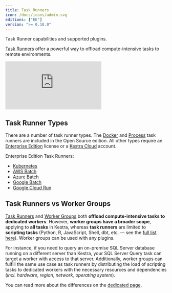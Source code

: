 ```yaml
---
title: Task Runners
icon: /docs/icons/admin.svg
editions: ["EE"]
version: ">= 0.18.0"
---
```


Task Runner capabilities and supported plugins.

[Task Runners](../task-runners/index.md) offer a powerful way to offload compute-intensive tasks to remote environments.

<div class="video-container">
  <iframe src="https://www.youtube.com/embed/edYa8WAMAdQ?si=WiXpLNPOwk3mekwh" title="YouTube video player" frameborder="0" allow="accelerometer; autoplay; clipboard-write; encrypted-media; gyroscope; picture-in-picture; web-share" referrerpolicy="strict-origin-when-cross-origin" allowfullscreen></iframe>
</div>

## Task Runner Types

There are a number of task runner types. The [Docker](../../task-runners/04.types/02.docker-task-runner.md) and [Process](../../task-runners/04.types/01.process-task-runner.md) task runners are included in the Open Source edition. All other types require an [Enterprise Edition](./index.md) license or a [Kestra Cloud](/cloud) account.

Enterprise Edition Task Runners:
- [Kubernetes](../task-runners/04.types/03.kubernetes-task-runner.md)
- [AWS Batch](../task-runners/04.types/04.aws-batch-task-runner.md)
- [Azure Batch](../task-runners/04.types/05.azure-batch-task-runner.md)
- [Google Batch](../task-runners/04.types/06.google-batch-task-runner.md)
- [Google Cloud Run](../task-runners/04.types/07.google-cloudrun-task-runner.md)

## Task Runners vs Worker Groups

[Task Runners](../../task-runners/index.md) and [Worker Groups](worker-group.md) both **offload compute-intensive tasks to dedicated workers**. However, **worker groups have a broader scope**, applying to **all tasks** in Kestra, whereas **task runners** are limited to **scripting tasks** (Python, R, JavaScript, Shell, dbt, etc. — see the [full list here](../../task-runners/01.overview.md#plugins-supporting-task-runners)). Worker groups can be used with any plugins.

For instance, if you need to query an on-premise SQL Server database running on a different server than Kestra, your SQL Server Query task can target a worker with access to that server. Additionally, worker groups can fulfill the same use case as task runners by distributing the load of scripting tasks to dedicated workers with the necessary resources and dependencies (_incl. hardware, region, network, operating system_).

You can read more about the differences on the [dedicated page](../../task-runners/03.task-runners-vs-worker-groups.md).
